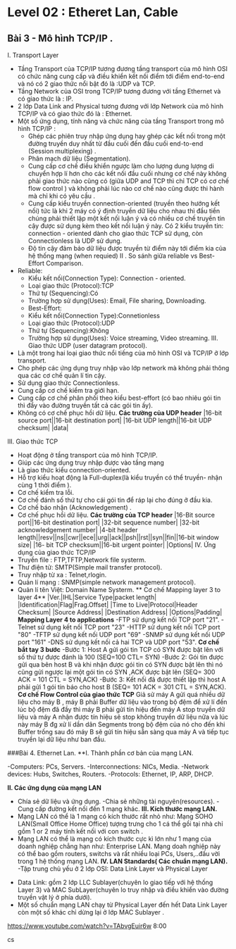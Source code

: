 # Level 02 : Etheret Lan, Cable

## Bài 3 - Mô hình TCP/IP .
I. Transport Layer
- Tầng Transport của TCP/IP tương đương tầng transport của mô hình OSI có chức năng cung cấp và điều khiển kết nối điểm tới điểm end-to-end và nó có 2 giao thức nổi bật đó là :UDP và TCP.
- Tầng Network của OSI trong TCP/IP tương đương với tầng Ethernet và có giao thức là : IP.
- 2 lớp Data Link and Physical tương đương với lớp Network của mô hình TCP/IP và có giao thức đó là : Ethernet.
- Một số ứng dụng, tính năng và chức năng của tầng Transport trong mô hình TCP/IP :
  + Ghép các phiên truy nhập ứng dụng hay ghép các kết nối trong một đường truyền duy nhất từ đầu cuối đến đầu cuối end-to-end (Session multiplexing) .
  + Phân mạch dữ liệu (Segmentation).
  + Cung cấp cơ chế điều khiển ngược làm cho lượng dung lượng di chuyển hợp lí hơn cho các kết nối đầu cuối nhưng cơ chế này không phải giao thức nào cũng có (giữa UDP and TCP thì chỉ TCP có cơ chế flow control ) và không phải lúc nào cơ chế nào cũng được thi hành mà chỉ khi có yêu cầu .
  + Cung cấp kiểu truyền connection-oriented (truyền theo hướng kết nối) tức là khi 2 máy có ý định truyền dữ liệu cho nhau thì đầu tiền chúng phải thiết lập một kết nối luận ý và có nhiều cơ chế truyền tin cậy được sử dụng kèm theo kết nối luận ý này. Có 2 kiểu truyền tin: connection - oriented dành cho giao thức TCP sử dụng, còn Connectionless là UDP sử dụng.
  + Độ tin cậy đảm bảo dữ liệu được truyền từ điểm này tới điểm kia của hệ thống mạng (when requied)
II . So sánh giữa reliable vs Best-Effort Comparison.
- Reliable: 
  + Kiểu kết nối(Connection Type): Connection - oriented.
  + Loại giao thức (Protocol):TCP
  + Thứ tự (Sequencing):Có
  + Trường hợp sử dụng(Uses): Email, File sharing, Downloading.
  - Best-Effort: 
   + Kiểu kết nối(Connection Type):Connetionless
  + Loại giao thức (Protocol):UDP
  + Thứ tự (Sequencing):Không
  + Trường hợp sử dụng(Uses): Voice streaming, Video streaming.
III. Giao thức UDP (user datagram protocol).
- Là một trong hai loại giao thức nổi tiếng của mô hình OSI và TCP/IP ở lớp transport.
- Cho phép các ứng dụng truy nhập vào lớp network mà không phải thông qua các cơ chế quản lí tin cậy.
- Sử dụng giao thức Connectionless.
- Cung cấp cơ chế kiểm tra giới hạn.
- Cung cấp cơ chế phân phối theo kiểu best-effort (có bao nhiêu gói tin thì đẩy vào đường truyền tất cả các gói tin ấy).
- Không có cơ chế phục hồi dữ liệu.
**Các trường của UDP header** 
|16-bit source port||16-bit destination port|
|16-bit UDP length||16-bit UDP checksum|
|data|

III. Giao thức TCP
- Hoạt động ở tầng transport của mô hình TCP/IP.
- Giúp các ứng dụng truy nhập được vào tầng mạng
- Là giao thức kiểu connection-oriented.
- Hỗ trợ kiểu hoạt động là Full-duplex(là kiểu truyền có thể truyền- nhận cùng 1 thời điểm ).
- Cơ chế kiểm tra lỗi.
- Cơ chế đánh số thứ tự cho cái gói tin để ráp lại cho đúng ở đầu kia.
- Cơ chế báo nhận (Acknowledgement) .
- Cơ chế phục hồi dữ liệu.
**Các trường của TCP header**
|16-Bit source port||16-bit destination port|
|32-bit sequence number|
|32-bit acknowledgement number|
|4-bit header length||resv||ns||cwr||ece||urg||ack||psh||rst||syn||fin||16-bit window size|
|16- bit TCP checksum||16-bit urgent pointer|
|Options|
IV. Ứng dụng của giao thức TCP/IP
- Truyền file : FTP,TFTP,Network file systerm.
- Thư điện tử: SMTP(Simple mail transfer protocol).
- Truy nhập từ xa : Telnet,rlogin.
- Quản lí mạng : SNMP(simple network management protocol).
- Quản lí tên Việt: Domain Name Systerm.
** Cơ chế Mapping layer 3 to layer 4**
|Ver.|IHL|Service Type|packet length|
|Identification|Flag|Frag.Offset|
|Time to Live|Protocol|Header Checksum|
|Source Address|
|Destination Address|
|Options|Padding|
**Mapping Layer 4 to applications**
-FTP sử dụng kết nối TCP port "21".
-Telnet sử dụng kết nối TCP port "23"
-HTTP sử dụng kết nối TCP port "80"
-TFTP sử dụng kết nối UDP port "69"
-SNMP sử dụng kết nối UDP port "161"
-DNS sử dụng kết nối cả hai TCP và UDP port "53".
**Cơ chế bắt tay 3 bước**
-Bước 1: Host A gửi gói tin TCP có SYN được bật lên với số thứ tự được đánh là 100 (SEQ=100 CTL= SYN)
-Bước 2: Gói tin được gửi qua bên host B và khi nhận được gói tin có SYN được bật lên thì nó cũng gửi ngược
lại một gói tin có SYN ,ACK được bật lên (SEQ= 300 ACK = 101 CTL = SYN,ACK)
-Bước 3: Kết nối đã được thiết lập thì host A phải gửi 1 gói tin báo cho host B (SEQ= 101 ACK = 301 CTL = SYN,ACK).
**Cơ chế Flow Control của giao thức TCP**
Giả sử máy A gửi quá nhiều dữ liệu cho máy B , máy B phải Buffer dữ liệu vào trong bộ đệm để xử lí đến lúc bộ đệm đã đầy
thì máy B phải gửi tín hiệu đến máy A stop truyền dữ liệu và máy A nhận được tín hiệu sẽ stop không truyền dữ liệu nữa
và lúc này máy B đg xử lí dần dân Segments trong bộ đệm của nó cho đến khi Buffer trống sau đó máy B sẽ gửi tín hiệu sẵn
sàng qua máy A và tiếp tục truyền lại dữ liệu như ban đầu.

###Bài 4. Ethernet Lan.
**I. Thành phần cơ bản của mạng LAN.

-Computers: PCs, Servers.
-Interconnections: NICs, Media.
-Network devices: Hubs, Switches, Routers.
-Protocols: Ethernet, IP, ARP, DHCP.

**II. Các ứng dụng của mạng LAN**
- Chía sẻ dữ liệu và ứng dụng.
-Chia sẻ những tài nguyên(resources).
-Cung cấp đường kết nối đến 1 mạng khác.
**III. Kích thước mạng LAN.**
- Mạng LAN có thể là 1 mạng có kích thước rất nhỏ như: Mạng SOHO LAN(Small Office Home Office) tượng trưng cho 1 cá thể gồi tại nhà
chỉ gồm 1 or 2 máy tính kết nối với con switch .
- Mạng LAN có thể là mạng có kích thước cực kì lớn như 1 mạng của doanh nghiệp chẳng hạn như: Enterprise LAN. Mạng doah nghiệp này có thể bao gồm routers, switchs và rất nhiều loại PCs, Users,..đấu vời trong 1 hệ thống mạng LAN.
**IV. LAN Standards( Các chuẩn mạng LAN).**
-Tập trung chủ yếu ở 2 lớp OSI: Data Link Layer và Physical Layer
+ Data Link: gồm 2 lớp LLC Sublayer(chuyên lo giao tiếp với hệ thống Layer 3) và MAC SubLayer(chuyên lo truy nhập và điều khiển vào đường truyền vật lý ở phía dưới).
+ Một số chuẩn mạng LAN chạy từ Physical Layer đến hết Data Link Layer còn một số khác chỉ dừng lại ở lớp MAC Sublayer .

https://www.youtube.com/watch?v=TAbvgEuir6w 8:00


























cs

































